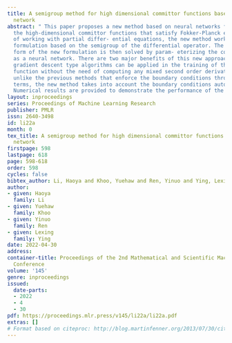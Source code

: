```yaml
---
title: A semigroup method for high dimensional committor functions based on neural
  network
abstract: " This paper proposes a new method based on neural networks for computing
  the high-dimensional committor functions that satisfy Fokker-Planck equations. Instead
  of working with partial differ- ential equations, the new method works with an integral
  formulation based on the semigroup of the differential operator. The variational
  form of the new formulation is then solved by param- eterizing the committor function
  as a neural network. There are two major benefits of this new approach. First, stochastic
  gradient descent type algorithms can be applied in the training of the committor
  function without the need of computing any mixed second order derivatives. Moreover,
  unlike the previous methods that enforce the boundary conditions through penalty
  terms, the new method takes into account the boundary conditions automatically.
  Numerical results are provided to demonstrate the performance of the proposed method. "
layout: inproceedings
series: Proceedings of Machine Learning Research
publisher: PMLR
issn: 2640-3498
id: li22a
month: 0
tex_title: A semigroup method for high dimensional committor functions based on neural
  network
firstpage: 598
lastpage: 618
page: 598-618
order: 598
cycles: false
bibtex_author: Li, Haoya and Khoo, Yuehaw and Ren, Yinuo and Ying, Lexing
author:
- given: Haoya
  family: Li
- given: Yuehaw
  family: Khoo
- given: Yinuo
  family: Ren
- given: Lexing
  family: Ying
date: 2022-04-30
address:
container-title: Proceedings of the 2nd Mathematical and Scientific Machine Learning
  Conference
volume: '145'
genre: inproceedings
issued:
  date-parts:
  - 2022
  - 4
  - 30
pdf: https://proceedings.mlr.press/v145/li22a/li22a.pdf
extras: []
# Format based on citeproc: http://blog.martinfenner.org/2013/07/30/citeproc-yaml-for-bibliographies/
---
```

